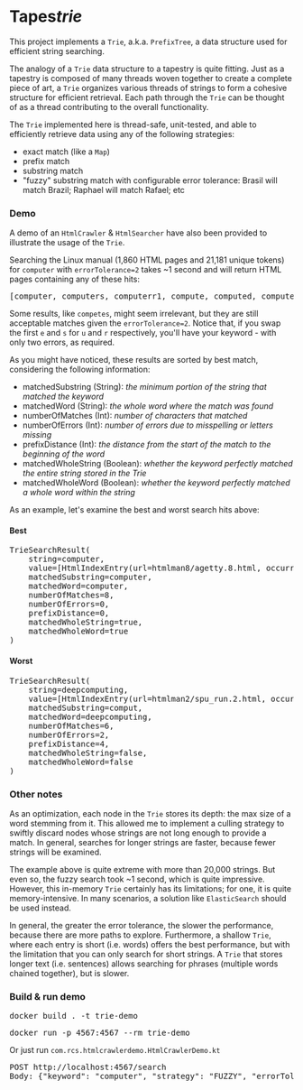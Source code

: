 # Tapes*trie*

This project implements a `Trie`, a.k.a. `PrefixTree`, a data structure used for efficient string searching.

The analogy of a `Trie` data structure to a tapestry is quite fitting. Just as a tapestry is composed of many threads woven together to create a complete piece of art, a `Trie` organizes various threads of strings to form a cohesive structure for efficient retrieval. Each path through the `Trie` can be thought of as a thread contributing to the overall functionality.

The `Trie` implemented here is thread-safe, unit-tested, and able to efficiently retrieve data using any of the following strategies:
  - exact match (like a `Map`)
  - prefix match
  - substring match
  - "fuzzy" substring match with configurable error tolerance: Brasil will match Brazil; Raphael will match Rafael; etc

### Demo

A demo of an `HtmlCrawler` & `HtmlSearcher` have also been provided to illustrate the usage of the `Trie`.

Searching the Linux manual (1,860 HTML pages and 21,181 unique tokens) for `computer` with `errorTolerance=2` takes ~1 second and will return HTML pages containing any of these hits:

<pre>
[computer, computers, computerr1, compute, computed, computes, compuserve, comput, compiler, compugen, competes, compilers, computing, computation, compatgroup, computations, recomputes, minicomputer, deepcomputing]
</pre>

Some results, like `competes`, might seem irrelevant, but they are still acceptable matches given the `errorTolerance=2`. Notice that, if you swap the first `e` and `s` for `u` and `r` respectively, you'll have your keyword - with only two errors, as required.

As you might have noticed, these results are sorted by best match, considering the following information:
    
- matchedSubstring (String): *the minimum portion of the string that matched the keyword*
- matchedWord (String): *the whole word where the match was found*
- numberOfMatches (Int): *number of characters that matched*
- numberOfErrors (Int): *number of errors due to misspelling or letters missing*
- prefixDistance (Int): *the distance from the start of the match to the beginning of the word*
- matchedWholeString (Boolean): *whether the keyword perfectly matched the entire string stored in the Trie*
- matchedWholeWord (Boolean): *whether the keyword perfectly matched a whole word within the string*

As an example, let's examine the best and worst search hits above:

#### Best
<pre>
TrieSearchResult(
    string=computer, 
    value=[HtmlIndexEntry(url=htmlman8/agetty.8.html, occurrences=2), HtmlIndexEntry(url=htmlman3/rtime.3.html, occurrences=2), HtmlIndexEntry(url=gfdl-3.html, occurrences=1), ...], 
    matchedSubstring=computer, 
    matchedWord=computer, 
    numberOfMatches=8, 
    numberOfErrors=0, 
    prefixDistance=0, 
    matchedWholeString=true, 
    matchedWholeWord=true
)
</pre>

#### Worst
<pre>
TrieSearchResult(
    string=deepcomputing, 
    value=[HtmlIndexEntry(url=htmlman2/spu_run.2.html, occurrences=1), HtmlIndexEntry(url=htmlman2/spu_create.2.html, occurrences=1)], 
    matchedSubstring=comput, 
    matchedWord=deepcomputing, 
    numberOfMatches=6, 
    numberOfErrors=2, 
    prefixDistance=4, 
    matchedWholeString=false, 
    matchedWholeWord=false
)
</pre>

### Other notes

As an optimization, each node in the `Trie` stores its depth: the max size of a word stemming from it. This allowed me to implement a culling strategy to swiftly discard nodes whose strings are not long enough to provide a match. In general, searches for longer strings are faster, because fewer strings will be examined.

The example above is quite extreme with more than 20,000 strings. But even so, the fuzzy search took ~1 second, which is quite impressive. However, this in-memory `Trie` certainly has its limitations; for one, it is quite memory-intensive. In many scenarios, a solution like `ElasticSearch` should be used instead.

In general, the greater the error tolerance, the slower the performance, because there are more paths to explore. Furthermore, a shallow `Trie`, where each entry is short (i.e. words) offers the best performance, but with the limitation that you can only search for short strings. A `Trie` that stores longer text (i.e. sentences) allows searching for phrases (multiple words chained together), but is slower.

### Build & run demo

<pre>docker build . -t trie-demo</pre>

<pre>
docker run -p 4567:4567 --rm trie-demo
</pre>

Or just run `com.rcs.htmlcrawlerdemo.HtmlCrawlerDemo.kt`

<pre>
POST http://localhost:4567/search
Body: {"keyword": "computer", "strategy": "FUZZY", "errorTolerance": 2 }
</pre>